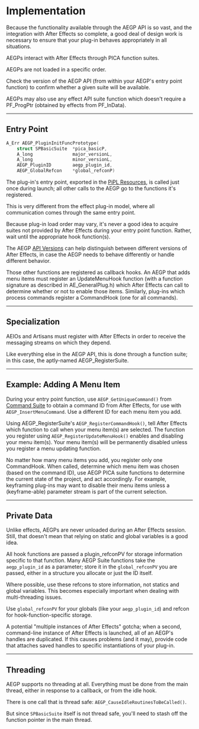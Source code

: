 # Implementation

Because the functionality available through the AEGP API is so vast, and the integration with After Effects so complete, a good deal of design work is necessary to ensure that your plug-in behaves appropriately in all situations.

AEGPs interact with After Effects through PICA function suites.

AEGPs are not loaded in a specific order.

Check the version of the AEGP API (from within your AEGP's entry point function) to confirm whether a given suite will be available.

AEGPs may also use any effect API suite function which doesn't require a PF_ProgPtr (obtained by effects from PF_InData).

---

## Entry Point

```cpp
A_Err AEGP_PluginInitFuncPrototype(
    struct SPBasicSuite  *pica_basicP,
    A_long               major_versionL,
    A_long               minor_versionL,
    AEGP_PluginID        aegp_plugin_id,
    AEGP_GlobalRefcon    *global_refconP)
```

The plug-in's entry point, exported in the [PiPL Resources](../intro/pipl-resources.md), is called just once during launch; all other calls to the AEGP go to the functions it's registered.

This is very different from the effect plug-in model, where all communication comes through the same entry point.

Because plug-in load order may vary, it's never a good idea to acquire suites not provided by After Effects during your entry point function. Rather, wait until the appropriate hook function(s).

The AEGP [API Versions](../intro/compatibility-across-multiple-versions.md#api-versions) can help distinguish between different versions of After Effects, in case the AEGP needs to behave differently or handle different behavior.

Those other functions are registered as callback hooks. An AEGP that adds menu items must register an UpdateMenuHook function (with a function signature as described in AE_GeneralPlug.h) which After Effects can call to determine whether or not to enable those items. Similarly, plug-ins which process commands register a CommandHook (one for all commands).

---

## Specialization

AEIOs and Artisans must register with After Effects in order to receive the messaging streams on which they depend.

Like everything else in the AEGP API, this is done through a function suite; in this case, the aptly-named AEGP_RegisterSuite.

---

## Example: Adding A Menu Item

During your entry point function, use `AEGP_GetUniqueCommand()` from [Command Suite](aegp-suites.md#aegp_commandsuite1) to obtain a command ID from After Effects, for use with `AEGP_InsertMenuCommand`. Use a different ID for each menu item you add.

Using AEGP_RegisterSuite's `AEGP_RegisterCommandHook()`, tell After Effects which function to call when your menu item(s) are selected. The function you register using `AEGP_RegisterUpdateMenuHook()` enables and disabling your menu item(s). Your menu item(s) will be permanently disabled unless you register a menu updating function.

No matter how many menu items you add, you register only one CommandHook. When called, determine which menu item was chosen (based on the command ID), use AEGP PICA suite functions to determine the current state of the project, and act accordingly. For example, keyframing plug-ins may want to disable their menu items unless a (keyframe-able) parameter stream is part of the current selection.

---

## Private Data

Unlike effects, AEGPs are never unloaded during an After Effects session. Still, that doesn't mean that relying on static and global variables is a good idea.

All hook functions are passed a plugin_refconPV for storage information specific to that function. Many AEGP Suite functions take the `aegp_plugin_id` as a parameter; store it in the `global_refconPV` you are passed, either in a structure you allocate or just the ID itself.

Where possible, use these refcons to store information, not statics and global variables. This becomes especially important when dealing with multi-threading issues.

Use `global_refconPV` for your globals (like your `aegp_plugin_id`) and refcon for hook-function-specific storage.

A potential "multiple instances of After Effects" gotcha; when a second, command-line instance of After Effects is launched, all of an AEGP's handles are duplicated. If this causes problems (and it may), provide code that attaches saved handles to specific instantiations of your plug-in.

---

## Threading

AEGP supports no threading at all. Everything must be done from the main thread, either in response to a callback, or from the idle hook.

There is one call that is thread safe: `AEGP_CauseIdleRoutinesToBeCalled()`.

But since `SPBasicSuite` itself is not thread safe, you'll need to stash off the function pointer in the main thread.
